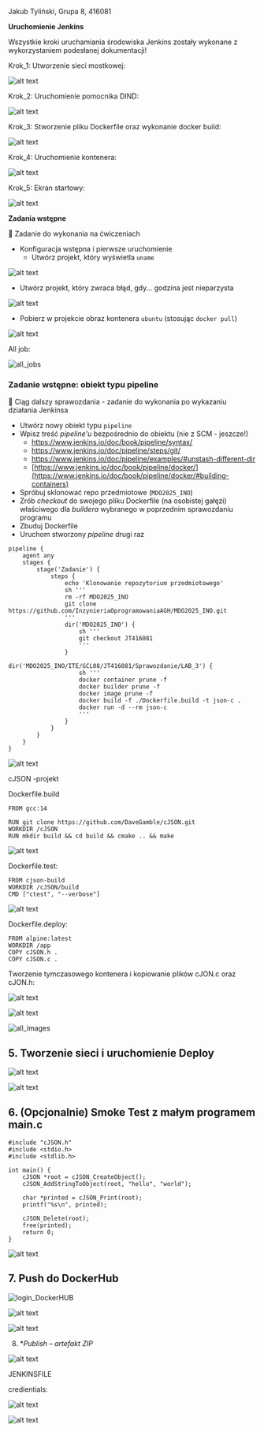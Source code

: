 Jakub Tyliński, Grupa 8, 416081

**Uruchomienie Jenkins**

Wszystkie kroki uruchamiania środowiska Jenkins zostały wykonane z wykorzystaniem podesłanej dokumentacji!

Krok_1: Utworzenie sieci mostkowej:

![alt text](image1.png)

Krok_2: Uruchomienie pomocnika DIND:

![alt text](image2.png)

Krok_3: Stworzenie pliku Dockerfile oraz wykonanie docker build:

![alt text](image3.png)

Krok_4: Uruchomienie kontenera:

![alt text](image4.png)

Krok_5: Ekran startowy:

![alt text](image5.png)

**Zadania wstępne**

🌵 Zadanie do wykonania na ćwiczeniach
* Konfiguracja wstępna i pierwsze uruchomienie
  * Utwórz projekt, który wyświetla `uname`

 ![alt text](image6.png)

  * Utwórz projekt, który zwraca błąd, gdy... godzina jest nieparzysta

![alt text](image7.png)

  * Pobierz w projekcie obraz kontenera `ubuntu` (stosując `docker pull`)

![alt text](image8.png)

 All job:

![all_jobs](image9.png)

### Zadanie wstępne: obiekt typu pipeline
🌵 Ciąg dalszy sprawozdania - zadanie do wykonania po wykazaniu działania Jenkinsa
* Utwórz nowy obiekt typu `pipeline`
* Wpisz treść *pipeline'u* bezpośrednio do obiektu (nie z SCM - jeszcze!)
  * https://www.jenkins.io/doc/book/pipeline/syntax/
  * https://www.jenkins.io/doc/pipeline/steps/git/
  * https://www.jenkins.io/doc/pipeline/examples/#unstash-different-dir
  * [https://www.jenkins.io/doc/book/pipeline/docker/](https://www.jenkins.io/doc/book/pipeline/docker/#building-containers)
* Spróbuj sklonować repo przedmiotowe (`MDO2025_INO`)
* Zrób *checkout* do swojego pliku Dockerfile (na osobistej gałęzi) właściwego dla *buildera* wybranego w poprzednim sprawozdaniu programu
* Zbuduj Dockerfile
* Uruchom stworzony *pipeline* drugi raz

```
pipeline {
    agent any
    stages {
        stage('Zadanie') {
            steps {
                echo 'Klonowanie repozytorium przedmiotowego'
                sh '''
                rm -rf MDO2025_INO
                git clone https://github.com/InzynieriaOprogramowaniaAGH/MDO2025_INO.git
                '''
                dir('MDO2025_INO') {
                    sh '''
                    git checkout JT416081
                    '''
                }
                dir('MDO2025_INO/ITE/GCL08/JT416081/Sprawozdanie/LAB_3') {
                    sh '''
                    docker container prune -f
                    docker builder prune -f
                    docker image prune -f
                    docker build -f ./Dockerfile.build -t json-c .
                    docker run -d --rm json-c
                    '''
                }
            }
        }
    }
}
```

![alt text](image10.png)

cJSON -projekt

Dockerfile.build

```
FROM gcc:14

RUN git clone https://github.com/DaveGamble/cJSON.git
WORKDIR /cJSON
RUN mkdir build && cd build && cmake .. && make
```

![alt text](image11.png)

Dockerfile.test:

```
FROM cjson-build
WORKDIR /cJSON/build
CMD ["ctest", "--verbose"]
```

![alt text](image12.png)

Dockerfile.deploy:

```
FROM alpine:latest
WORKDIR /app
COPY cJSON.h .
COPY cJSON.c .
```
Tworzenie tymczasowego kontenera i kopiowanie plików cJON.c oraz cJON.h:

![alt text](image13.png)

![alt text](image14.png)

![all_images](image15.png)

## 5. **Tworzenie sieci i uruchomienie Deploy**

![alt text](image16.png)

![alt text](image17.png)

## 6. **(Opcjonalnie) Smoke Test z małym programem main.c**

```
#include "cJSON.h"
#include <stdio.h>
#include <stdlib.h>

int main() {
    cJSON *root = cJSON_CreateObject();
    cJSON_AddStringToObject(root, "hello", "world");

    char *printed = cJSON_Print(root);
    printf("%s\n", printed);

    cJSON_Delete(root);
    free(printed);
    return 0;
}
```

![alt text](image18.png)

## 7. **Push do DockerHub**

![login_DockerHUB](image19.png)

![alt text](image20.png)

![alt text](image21.png)

8. **Publish – artefakt ZIP*

![alt text](image22.png)

JENKINSFILE


credientials:

![alt text](image23.png)

![alt text](image24.png)
